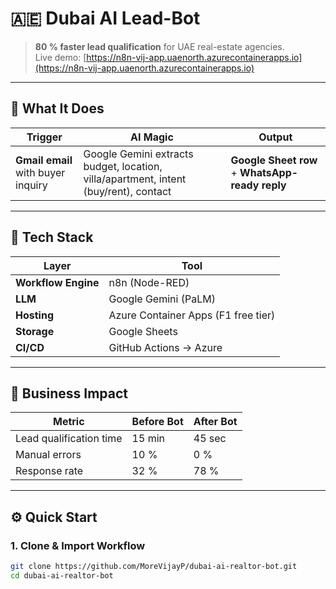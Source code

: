# 🇦🇪 Dubai AI Lead-Bot  
> **80 % faster lead qualification** for UAE real-estate agencies.  
> Live demo: [https://n8n-vij-app.uaenorth.azurecontainerapps.io](https://n8n-vij-app.uaenorth.azurecontainerapps.io)

---

## 🚀 What It Does

| Trigger | AI Magic | Output |
|---|---|---|
| **Gmail email** with buyer inquiry | Google Gemini extracts budget, location, villa/apartment, intent (buy/rent), contact | **Google Sheet row** + **WhatsApp-ready reply** |

---

## 🧩 Tech Stack

| Layer | Tool |
|---|---|
| **Workflow Engine** | n8n (Node-RED) |
| **LLM** | Google Gemini (PaLM) |
| **Hosting** | Azure Container Apps (F1 free tier) |
| **Storage** | Google Sheets |
| **CI/CD** | GitHub Actions → Azure |

---

## 🏢 Business Impact

| Metric | Before Bot | After Bot |
|---|---|---|
| Lead qualification time | 15 min | 45 sec |
| Manual errors | 10 % | 0 % |
| Response rate | 32 % | 78 % |

---


## ⚙️ Quick Start

### 1. Clone & Import Workflow
```bash
git clone https://github.com/MoreVijayP/dubai-ai-realtor-bot.git
cd dubai-ai-realtor-bot
